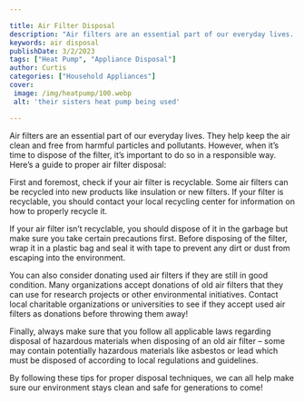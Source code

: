 ```yaml
---

title: Air Filter Disposal
description: "Air filters are an essential part of our everyday lives. They help keep the air clean and free from harmful particles and pollutan...learn more about it now"
keywords: air disposal
publishDate: 3/2/2023
tags: ["Heat Pump", "Appliance Disposal"]
author: Curtis
categories: ["Household Appliances"]
cover: 
 image: /img/heatpump/100.webp
 alt: 'their sisters heat pump being used'

---
```


Air filters are an essential part of our everyday lives. They help keep the air clean and free from harmful particles and pollutants. However, when it’s time to dispose of the filter, it’s important to do so in a responsible way. Here’s a guide to proper air filter disposal: 

First and foremost, check if your air filter is recyclable. Some air filters can be recycled into new products like insulation or new filters. If your filter is recyclable, you should contact your local recycling center for information on how to properly recycle it. 

If your air filter isn’t recyclable, you should dispose of it in the garbage but make sure you take certain precautions first. Before disposing of the filter, wrap it in a plastic bag and seal it with tape to prevent any dirt or dust from escaping into the environment. 

You can also consider donating used air filters if they are still in good condition. Many organizations accept donations of old air filters that they can use for research projects or other environmental initiatives. Contact local charitable organizations or universities to see if they accept used air filters as donations before throwing them away! 

Finally, always make sure that you follow all applicable laws regarding disposal of hazardous materials when disposing of an old air filter – some may contain potentially hazardous materials like asbestos or lead which must be disposed of according to local regulations and guidelines. 

By following these tips for proper disposal techniques, we can all help make sure our environment stays clean and safe for generations to come!
